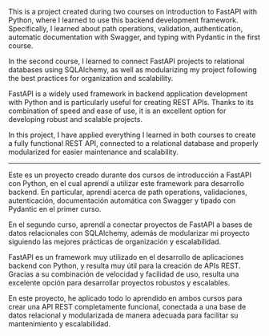 This is a project created during two courses on introduction to FastAPI with Python, where I learned to use this backend development framework. Specifically, I learned about path operations, validation, authentication, automatic documentation with Swagger, and typing with Pydantic in the first course.

In the second course, I learned to connect FastAPI projects to relational databases using SQLAlchemy, as well as modularizing my project following the best practices for organization and scalability.

FastAPI is a widely used framework in backend application development with Python and is particularly useful for creating REST APIs. Thanks to its combination of speed and ease of use, it is an excellent option for developing robust and scalable projects.

In this project, I have applied everything I learned in both courses to create a fully functional REST API, connected to a relational database and properly modularized for easier maintenance and scalability.


-------

Este es un proyecto creado durante dos cursos de introducción a FastAPI con Python, en el cual aprendí a utilizar este framework para desarrollo backend. En particular, aprendí acerca de path operations, validaciones, autenticación, documentación automática con Swagger y tipado con Pydantic en el primer curso.

En el segundo curso, aprendí a conectar proyectos de FastAPI a bases de datos relacionales con SQLAlchemy, además de modularizar mi proyecto siguiendo las mejores prácticas de organización y escalabilidad.

FastAPI es un framework muy utilizado en el desarrollo de aplicaciones backend con Python, y resulta muy útil para la creación de APIs REST. Gracias a su combinación de velocidad y facilidad de uso, resulta una excelente opción para desarrollar proyectos robustos y escalables.

En este proyecto, he aplicado todo lo aprendido en ambos cursos para crear una API REST completamente funcional, conectada a una base de datos relacional y modularizada de manera adecuada para facilitar su mantenimiento y escalabilidad.

